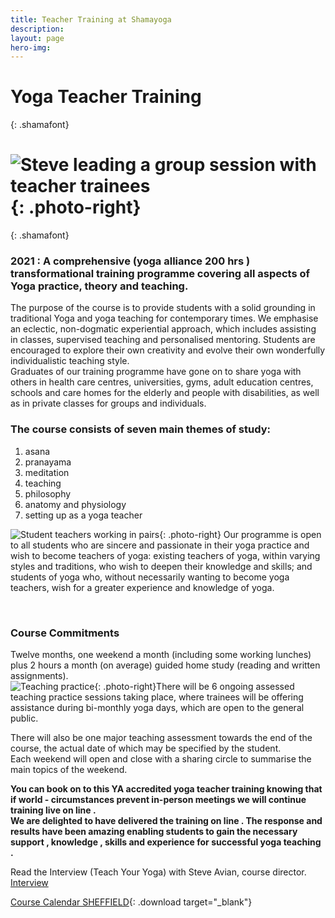 ```yaml
---
title: Teacher Training at Shamayoga
description:
layout: page
hero-img:
---
```


# Yoga Teacher Training
{: .shamafont}

# ![Steve leading a group session with teacher trainees](https://res.cloudinary.com/shamayoga/image/upload/v1531050692/shamayoga.org.uk/teacher-training/webphotos9.jpg "Steve leading a group session with teacher trainees"){: .photo-right}
{: .shamafont}

### 2021 : A comprehensive (yoga alliance 200 hrs ) transformational training programme covering all aspects of Yoga practice, theory and teaching.

The purpose of the course is to provide students with a solid grounding in traditional Yoga and yoga teaching for contemporary times. We emphasise an eclectic, non-dogmatic experiential approach, which includes assisting in classes, supervised teaching and personalised mentoring. Students are encouraged to explore their own creativity and evolve their own wonderfully individualistic teaching style.<br>Graduates of our training programme have gone on to share yoga with others in health care centres, universities, gyms, adult education centres, schools and care homes for the elderly and people with disabilities, as well as in private classes for groups and individuals.

### The course consists of seven main themes of study:

1. asana
2. pranayama
3. meditation
4. teaching
5. philosophy
6. anatomy and physiology
7. setting up as a yoga teacher

![Student teachers working in pairs](https://res.cloudinary.com/shamayoga/image/upload/v1531050727/shamayoga.org.uk/teacher-training/arrior.jpg "Student teachers working in pairs"){: .photo-right} Our programme is open to all students who are sincere and passionate in their yoga practice and wish to become teachers of yoga: existing teachers of yoga, within varying styles and traditions, who wish to deepen their knowledge and skills; and students of yoga who, without necessarily wanting to become yoga teachers, wish for a greater experience and knowledge of yoga.

<div style="clear: both;">&nbsp;</div>

### Course Commitments

Twelve months, one weekend a month (including some working lunches) plus 2 hours a month (on average) guided home study (reading and written assignments).<br>![Teaching practice](https://res.cloudinary.com/shamayoga/image/upload/v1531050753/shamayoga.org.uk/teacher-training/webphotos5.jpg "Teaching practice"){: .photo-right}There will be 6 ongoing assessed teaching practice sessions taking place, where trainees will be offering assistance during bi-monthly yoga days, which are open to the general public.

There will also be one major teaching assessment towards the end of the course, the actual date of which may be specified by the student.<br>Each weekend will open and close with a sharing circle to summarise the main topics of the weekend.

<div><strong>You can book on to this YA accredited yoga teacher training knowing that if world - circumstances prevent in-person meetings we will continue training live on line .&nbsp;</strong></div>

<div><strong>We are delighted to have delivered the training on line . The response and results have been amazing enabling students to gain the necessary support , knowledge , skills and experience for successful yoga teaching .&nbsp;</strong></div>

Read the Interview (Teach Your Yoga) with Steve Avian, course director. [Interview](../steve-avian/interview/)

[Course Calendar SHEFFIELD](https://docs.google.com/document/d/1u73j1zwjgk-jo8IJtVYEYIU8S77l7LzboTQJ3OqymVE/export?format=pdf "Download SHEFFIELD Course Calendar"){: .download target="_blank"}